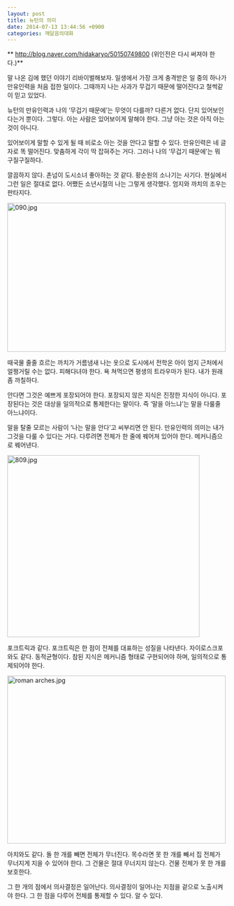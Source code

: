 ```yaml
---
layout: post
title: 뉴턴의 의미
date: 2014-07-13 13:44:56 +0900
categories: 깨달음의대화
---
```




  
** http://blog.naver.com/hidakaryo/50150749800 (위인전은 다시 써져야 한다.)**  
  


말 나온 김에 했던 이야기 리바이벌해보자. 일생에서 가장 크게 충격받은 일 중의 하나가 만유인력을 처음 접한 일이다. 그때까지 나는 사과가 무겁기 때문에 떨어진다고 철썩같이 믿고 있었다. 

  


뉴턴의 만유인력과 나의 ‘무겁기 때문에’는 무엇이 다를까? 다른거 없다. 단지 있어보인다는거 뿐이다. 그렇다. 아는 사람은 있어보이게 말해야 한다. 그냥 아는 것은 아직 아는 것이 아니다. 

  


있어보이게 말할 수 있게 될 때 비로소 아는 것을 안다고 말할 수 있다. 만유인력은 네 글자로 똑 떨어진다. 맞춤하게 각이 딱 잡혀주는 거다. 그러나 나의 ‘무겁기 때문에’는 뭐 구질구질하다. 

  


깔끔하지 않다. 촌넘이 도시소녀 좋아하는 것 같다. 황순원의 소나기는 사기다. 현실에서 그런 일은 절대로 없다. 어쨌든 소년시절의 나는 그렇게 생각했다. 엄지와 까치의 조우는 판타지다.

  



<img src="assets/attach/images/198/056/498/090.jpg" alt="090.jpg" width="500" height="340" /> 

  


때국물 줄줄 흐르는 까치가 거름냄새 나는 옷으로 도시에서 전학온 아이 엄지 근처에서 얼쩡거릴 수는 없다. 피해다녀야 한다. 욕 쳐먹으면 평생의 트라우마가 된다. 내가 원래 좀 까칠하다. 

  


안다면 그것은 예쁘게 포장되어야 한다. 포장되지 않은 지식은 진정한 지식이 아니다. 포장된다는 것은 대상을 일의적으로 통제한다는 말이다. 즉 ‘말을 아느냐’는 말을 다룰줄 아느냐이다. 

  


말을 탈줄 모르는 사람이 ‘나는 말을 안다’고 씨부리면 안 된다. 만유인력의 의미는 내가 그것을 다룰 수 있다는 거다. 다루려면 전체가 한 줄에 꿰어져 있어야 한다. 메커니즘으로 꿰어낸다.

  




<img src="assets/attach/images/198/056/498/809.jpg" alt="809.jpg" width="440" height="415" /> 

  


포크트릭과 같다. 포크트릭은 한 점이 전체를 대표하는 성질을 나타낸다. 자이로스크포와도 같다. 동적균형이다. 참된 지식은 메커니즘 형태로 구현되어야 하며, 일의적으로 통제되어야 한다. 

  



<img src="assets/attach/images/198/056/498/roman arches.jpg" alt="roman arches.jpg" width="500" height="383" />   


  


아치와도 같다. 돌 한 개를 빼면 전체가 무너진다. 목수라면 못 한 개를 빼서 집 전체가 무너지게 지을 수 있어야 한다. 그 건물은 절대 무너지지 않는다. 건물 전체가 못 한 개를 보호한다. 

  


그 한 개의 점에서 의사결정은 일어난다. 의사결정이 일어나는 지점을 겉으로 노출시켜야 한다. 그 한 점을 다루어 전체를 통제할 수 있다. 알 수 있다.

